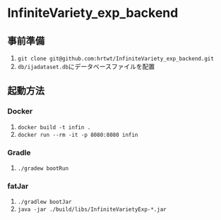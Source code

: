 # InfiniteVariety_exp_backend

## 事前準備
1. `git clone git@github.com:hrtwt/InfiniteVariety_exp_backend.git`
2. `db/ijadataset.db`にデータベースファイルを配置

## 起動方法

### Docker
1. `docker build -t infin .`
2. `docker run --rm -it -p 8080:8080 infin`

### Gradle
1. `./gradew bootRun`

### fatJar
1. `./gradlew bootJar`
2. `java -jar ./build/libs/InfiniteVarietyExp-*.jar`
